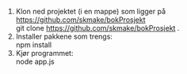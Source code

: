 1. Klon ned projektet (i en mappe) som ligger på https://github.com/skmake/bokProsjekt  
git clone https://github.com/skmake/bokProsjekt .
3. Installer pakkene som trengs:  
npm install
5. Kjør programmet:  
node app.js
